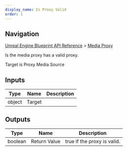 ```yaml
---
display_name: Is Proxy Valid
order: 1
---
```

## Navigation

[Unreal Engine Blueprint API Reference](https://dev.epicgames.com/documentation/en-us/unreal-engine/BlueprintAPI) > [Media Proxy](https://dev.epicgames.com/documentation/en-us/unreal-engine/BlueprintAPI/MediaProxy)

Is the media proxy has a valid proxy.

Target is Proxy Media Source

## Inputs

| Type | Name | Description |
| --- | --- | --- |
| object | Target |  |

## Outputs

| Type | Name | Description |
| --- | --- | --- |
| boolean | Return Value | true if the proxy is valid. |
